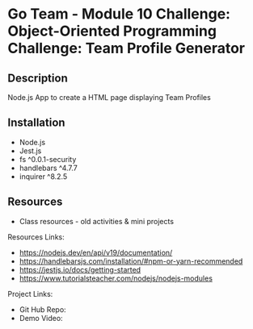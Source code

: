 # Go Team - Module 10 Challenge: Object-Oriented Programming Challenge: Team Profile Generator


## Description
Node.js App to create a HTML page displaying Team Profiles 

## Installation
+ Node.js
+ Jest.js
+ fs ^0.0.1-security
+ handlebars ^4.7.7
+ inquirer ^8.2.5


## Resources
+ Class resources - old activities & mini projects

Resources Links:
+ https://nodejs.dev/en/api/v19/documentation/
+ https://handlebarsjs.com/installation/#npm-or-yarn-recommended
+ https://jestjs.io/docs/getting-started
+ https://www.tutorialsteacher.com/nodejs/nodejs-modules

Project Links:
+ Git Hub Repo:
+ Demo Video:


